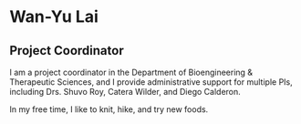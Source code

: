 # Wan-Yu Lai
## Project Coordinator

I am a project coordinator in the Department of Bioengineering & Therapeutic Sciences, and I provide administrative support for multiple PIs, including Drs. Shuvo Roy, Catera Wilder, and Diego Calderon. 

In my free time, I like to knit, hike, and try new foods.